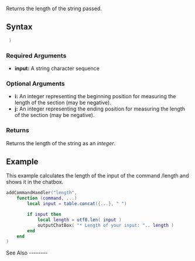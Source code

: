 Returns the length of the string passed.

Syntax
------

``` lua
 )
```

### Required Arguments

-   **input:** A string character sequence

### Optional Arguments

-   **i:** An integer representing the beginning position for measuring the length of the section (may be negative).
-   **j:** An integer representing the ending position for measuring the length of the section (may be negative).

### Returns

Returns the length of the string as an *integer*.

Example
-------

<section name="Client" class="client" show="true">
This example calculates the length of the input of the command /length and shows it in the chatbox.

``` lua
addCommandHandler("length", 
    function (command, ...)
        local input = table.concat({...}, " ")

        if input then
            local length = utf8.len( input )
            outputChatBox( "* Length of your input: ".. length )
        end
    end
)
```

</section>
See Also
--------
